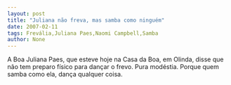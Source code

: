 ```yaml
---
layout: post
title: "Juliana não freva, mas samba como ninguém"
date: 2007-02-11
tags: Frevália,Juliana Paes,Naomi Campbell,Samba
author: None
---
```

A Boa Juliana Paes, que esteve hoje na Casa da Boa, em Olinda, disse que não tem preparo físico para dançar o frevo. Pura modéstia. Porque quem samba como ela, dança qualquer coisa. 